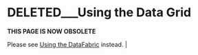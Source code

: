 # DELETED___Using the Data Grid

**THIS PAGE IS NOW OBSOLETE**

Please see [Using the DataFabric](using-the-datafabric.md) instead. |
